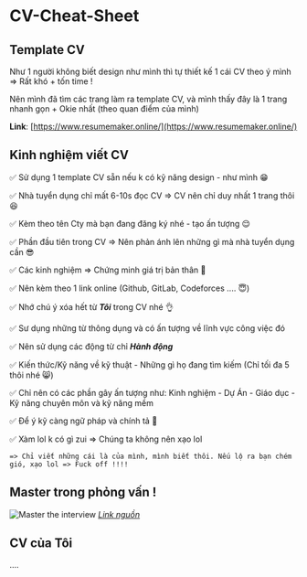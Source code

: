 # CV-Cheat-Sheet

## Template CV

Như 1 người không biết design như mình thì tự thiết kế 1 cái CV theo ý mình => Rất khó + tốn time !

Nên mình đã tìm các trang làm ra template CV, và mình thấy đây là 1 trang nhanh gọn + Okie nhất (theo quan điểm của mình)

**Link**: [https://www.resumemaker.online/](https://www.resumemaker.online/)

## Kinh nghiệm viết CV

✅ Sử dụng 1 template CV sẵn nếu k có kỹ năng design - như mình 😁

✅ Nhà tuyển dụng chỉ mất 6-10s đọc CV => CV nên chỉ duy nhất 1 trang thôi 😆

✅ Kèm theo tên Cty mà bạn đang đăng ký nhé - tạo ấn tượng 😌

✅ Phần đầu tiên trong CV => Nên phản ánh lên những gì mà nhà tuyển dụng cần 😎

✅ Các kinh nghiệm => Chứng minh giá trị bản thân 🤩

✅ Nên kèm theo 1 link online (Github, GitLab, Codeforces .... 😇)

✅ Nhớ chú ý xóa hết từ **_Tôi_** trong CV nhé 👌

✅ Sư dụng những từ thông dụng và có ấn tượng về lĩnh vực công việc đó

✅ Nên sử dụng các động từ chỉ **_Hành động_**

✅ Kiến thức/Kỹ năng về kỹ thuật - Những gì họ đang tìm kiếm (Chỉ tối đa 5 thôi nhé 😸)

✅ Chỉ nên có các phần gây ấn tượng như: Kinh nghiệm - Dự Án - Giáo dục - Kỹ năng chuyên môn và kỹ năng mềm

✅ Để ý kỹ càng ngữ pháp và chính tả 👊

✅ Xàm lol k có gì zui => Chúng ta không nên xạo lol

    => Chỉ viết những cái là của mình, mình biết thôi. Nếu lộ ra bạn chém gió, xạo lol => Fuck off !!!!

## Master trong phỏng vấn !

![Master the interview](https://i.imgur.com/yTSt7rs.png)
_[Link nguồn](https://coggle.it/diagram/W5u8QkZs6r4sZM3J/t/master-the-interview)_

## CV của Tôi

....
